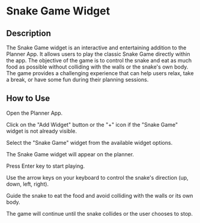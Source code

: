 # Snake Game Widget

## Description

The Snake Game widget is an interactive and entertaining addition to the Planner App. It allows users to play the classic Snake Game directly within the app. The objective of the game is to control the snake and eat as much food as possible without colliding with the walls or the snake's own body. The game provides a challenging experience that can help users relax, take a break, or have some fun during their planning sessions.

## How to Use

Open the Planner App.

Click on the "Add Widget" button or the "+" icon if the "Snake Game" widget is not already visible.

Select the "Snake Game" widget from the available widget options.

The Snake Game widget will appear on the planner.

Press Enter key to start playing.

Use the arrow keys on your keyboard to control the snake's direction (up, down, left, right).

Guide the snake to eat the food and avoid colliding with the walls or its own body.

The game will continue until the snake collides or the user chooses to stop.
